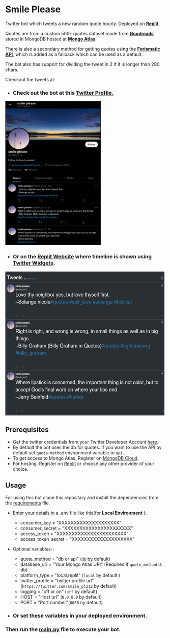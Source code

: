 # Smile Please
 Twitter bot which tweets a new random quote hourly.
 Deployed on **[Replit](https://www.replit.com/@smileplz/smile-plz)**.

 Quotes are from a custom 500k quotes dataset made from **[Goodreads](https://www.goodreads.com/quotes)** stored in MongoDB hosted at **[Mongo Atlas](https://www.mongodb.com/cloud/atlas)**.
 
 There is also a secondary method for getting quotes using the **[Forismatic API](https://forismatic.com/en/api/)**, which is added as a fallback which can be used as a default.
 
 The bot also has support for dividing the tweet in 2 if it is longer than 280 chars.
 
 Checkout the tweets at:
 - ### Check out the bot at this **[Twitter Profile.](https://twitter.com/smile_plz12)**
  <img src="https://raw.githubusercontent.com/daksh2k/smile_plz/master/images/timeline_p.png" alt="Profile Image" width="300" height="450"/>

 - ### Or on the **[Replit Website](https://smile-plz.smileplz.repl.co/)** where timeline is shown using **[Twitter Widgets](https://developer.twitter.com/en/docs/twitter-for-websites/timelines/overview)**.
  <img src="https://raw.githubusercontent.com/daksh2k/smile_plz/master/images/timeline_w.png" alt="Profile Image" width="500" height="450"/>

## Prerequisites
- Get the twitter credentials from your Twitter Developer Account [here](https://developer.twitter.com/en/portal/projects-and-apps).
- By default the bot uses the db for quotes. If you want to use the API by default set `quote-method` environment variable to `api`.
- To get access to Mongo Atlas. Register on [MongoDB Cloud](https://www.mongodb.com/cloud/atlas/register).
- For hosting. Register on [Replit](https://replit.com/signup) or choose any other provider of your choice.
## Usage
 For using this bot clone this repositary and install the dependencies from the [requirements](./requirements.txt) file.
 
- Enter your details in a .env file like this(for **Local Environment** ):
  - consumer_key        = "XXXXXXXXXXXXXXXXXXXX"
  - consumer_secret     = "XXXXXXXXXXXXXXXXXXXXXX" 
  - access_token        = "XXXXXXXXXXXXXXXXXXXXXXX" 
  - access_token_secret = "XXXXXXXXXXXXXXXXXXXX" 
  
- Optional variables-:
  - quote_method    = "db or api" (`db` by default)
  - database_uri    = "Your Mongo Atlas URI" (Required if `quote_method` is db)
  - platform_type   = "local,replit"  (`local` by default )
  - twitter_profile = "twitter profile url" (`https://twitter.com/smile_plz12` by default)
  - logging         = "off or on" (`off` by default)
  - HOST            = "Host url" (`0.0.0.0` by default)
  - PORT            = "Port number"(`8080` ny default)

- ### Or set these variables in your deployed environment.

### Then run the [main.py](./main.py) file to execute your bot.

